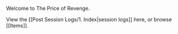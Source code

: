Welcome to The Price of Revenge.

View the [[Post Session Logs/1. Index|session logs]] here, or browse [[Items]].
